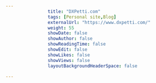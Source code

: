 ---
                title: "DXPetti.com"
                tags: [Personal site,Blog]
                externalUrl: "https://www.dxpetti.com/"
                weight: 55
                showDate: false
                showAuthor: false
                showReadingTime: false
                showEdit: false
                showLikes: false
                showViews: false
                layoutBackgroundHeaderSpace: false
                ---
